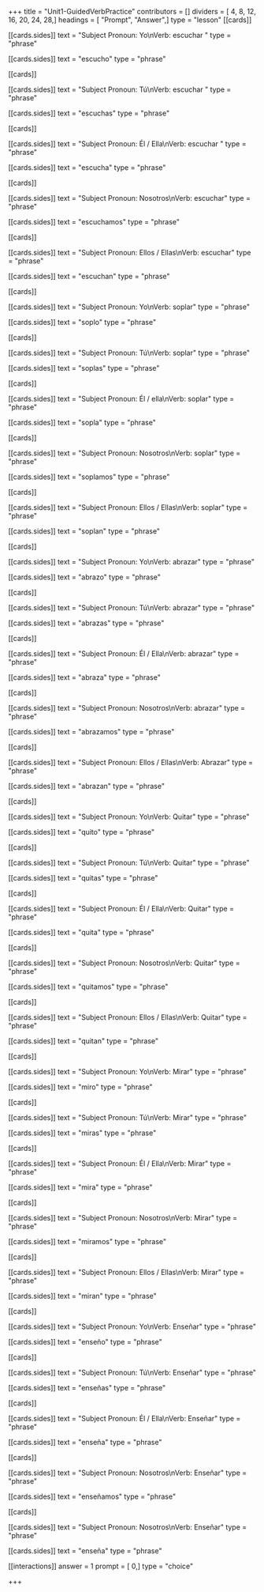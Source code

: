 +++
title = "Unit1-GuidedVerbPractice"
contributors = []
dividers = [ 4, 8, 12, 16, 20, 24, 28,]
headings = [ "Prompt", "Answer",]
type = "lesson"
[[cards]]

[[cards.sides]]
text = "Subject Pronoun: Yo\nVerb: escuchar "
type = "phrase"

[[cards.sides]]
text = "escucho"
type = "phrase"

[[cards]]

[[cards.sides]]
text = "Subject Pronoun: Tú\nVerb: escuchar "
type = "phrase"

[[cards.sides]]
text = "escuchas"
type = "phrase"

[[cards]]

[[cards.sides]]
text = "Subject Pronoun: Él / Ella\nVerb: escuchar "
type = "phrase"

[[cards.sides]]
text = "escucha"
type = "phrase"

[[cards]]

[[cards.sides]]
text = "Subject Pronoun: Nosotros\nVerb: escuchar"
type = "phrase"

[[cards.sides]]
text = "escuchamos"
type = "phrase"

[[cards]]

[[cards.sides]]
text = "Subject Pronoun: Ellos / Ellas\nVerb: escuchar"
type = "phrase"

[[cards.sides]]
text = "escuchan"
type = "phrase"

[[cards]]

[[cards.sides]]
text = "Subject Pronoun: Yo\nVerb: soplar"
type = "phrase"

[[cards.sides]]
text = "soplo"
type = "phrase"

[[cards]]

[[cards.sides]]
text = "Subject Pronoun: Tú\nVerb: soplar"
type = "phrase"

[[cards.sides]]
text = "soplas"
type = "phrase"

[[cards]]

[[cards.sides]]
text = "Subject Pronoun: Él / ella\nVerb: soplar"
type = "phrase"

[[cards.sides]]
text = "sopla"
type = "phrase"

[[cards]]

[[cards.sides]]
text = "Subject Pronoun: Nosotros\nVerb: soplar"
type = "phrase"

[[cards.sides]]
text = "soplamos"
type = "phrase"

[[cards]]

[[cards.sides]]
text = "Subject Pronoun: Ellos / Ellas\nVerb: soplar"
type = "phrase"

[[cards.sides]]
text = "soplan"
type = "phrase"

[[cards]]

[[cards.sides]]
text = "Subject Pronoun: Yo\nVerb: abrazar"
type = "phrase"

[[cards.sides]]
text = "abrazo"
type = "phrase"

[[cards]]

[[cards.sides]]
text = "Subject Pronoun: Tú\nVerb: abrazar"
type = "phrase"

[[cards.sides]]
text = "abrazas"
type = "phrase"

[[cards]]

[[cards.sides]]
text = "Subject Pronoun: Él / Ella\nVerb: abrazar"
type = "phrase"

[[cards.sides]]
text = "abraza"
type = "phrase"

[[cards]]

[[cards.sides]]
text = "Subject Pronoun: Nosotros\nVerb: abrazar"
type = "phrase"

[[cards.sides]]
text = "abrazamos"
type = "phrase"

[[cards]]

[[cards.sides]]
text = "Subject Pronoun: Ellos / Ellas\nVerb: Abrazar"
type = "phrase"

[[cards.sides]]
text = "abrazan"
type = "phrase"

[[cards]]

[[cards.sides]]
text = "Subject Pronoun: Yo\nVerb: Quitar"
type = "phrase"

[[cards.sides]]
text = "quito"
type = "phrase"

[[cards]]

[[cards.sides]]
text = "Subject Pronoun: Tú\nVerb: Quitar"
type = "phrase"

[[cards.sides]]
text = "quitas"
type = "phrase"

[[cards]]

[[cards.sides]]
text = "Subject Pronoun: Él / Ella\nVerb: Quitar"
type = "phrase"

[[cards.sides]]
text = "quita"
type = "phrase"

[[cards]]

[[cards.sides]]
text = "Subject Pronoun: Nosotros\nVerb: Quitar"
type = "phrase"

[[cards.sides]]
text = "quitamos"
type = "phrase"

[[cards]]

[[cards.sides]]
text = "Subject Pronoun: Ellos / Ellas\nVerb: Quitar"
type = "phrase"

[[cards.sides]]
text = "quitan"
type = "phrase"

[[cards]]

[[cards.sides]]
text = "Subject Pronoun: Yo\nVerb: Mirar"
type = "phrase"

[[cards.sides]]
text = "miro"
type = "phrase"

[[cards]]

[[cards.sides]]
text = "Subject Pronoun: Tú\nVerb: Mirar"
type = "phrase"

[[cards.sides]]
text = "miras"
type = "phrase"

[[cards]]

[[cards.sides]]
text = "Subject Pronoun: Él / Ella\nVerb: Mirar"
type = "phrase"

[[cards.sides]]
text = "mira"
type = "phrase"

[[cards]]

[[cards.sides]]
text = "Subject Pronoun: Nosotros\nVerb: Mirar"
type = "phrase"

[[cards.sides]]
text = "miramos"
type = "phrase"

[[cards]]

[[cards.sides]]
text = "Subject Pronoun: Ellos / Ellas\nVerb: Mirar"
type = "phrase"

[[cards.sides]]
text = "miran"
type = "phrase"

[[cards]]

[[cards.sides]]
text = "Subject Pronoun: Yo\nVerb: Enseñar"
type = "phrase"

[[cards.sides]]
text = "enseño"
type = "phrase"

[[cards]]

[[cards.sides]]
text = "Subject Pronoun: Tú\nVerb: Enseñar"
type = "phrase"

[[cards.sides]]
text = "enseñas"
type = "phrase"

[[cards]]

[[cards.sides]]
text = "Subject Pronoun: Él / Ella\nVerb: Enseñar"
type = "phrase"

[[cards.sides]]
text = "enseña"
type = "phrase"

[[cards]]

[[cards.sides]]
text = "Subject Pronoun: Nosotros\nVerb: Enseñar"
type = "phrase"

[[cards.sides]]
text = "enseñamos"
type = "phrase"

[[cards]]

[[cards.sides]]
text = "Subject Pronoun: Nosotros\nVerb: Enseñar"
type = "phrase"

[[cards.sides]]
text = "enseña"
type = "phrase"

[[interactions]]
answer = 1
prompt = [ 0,]
type = "choice"

+++
